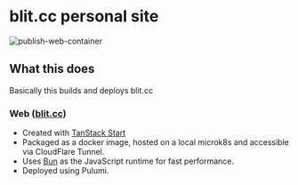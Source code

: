 # blit.cc personal site

![publish-web-container](https://github.com/radiosilence/blit/actions/workflows/publish-web-container.yml/badge.svg)

## What this does

Basically this builds and deploys blit.cc

### Web ([blit.cc](https://blit.cc))

- Created with [TanStack Start](https://tanstack.com/start)
- Packaged as a docker image, hosted on a local microk8s and accessible via CloudFlare Tunnel.
- Uses [Bun](https://bun.sh) as the JavaScript runtime for fast performance.
- Deployed using Pulumi.

